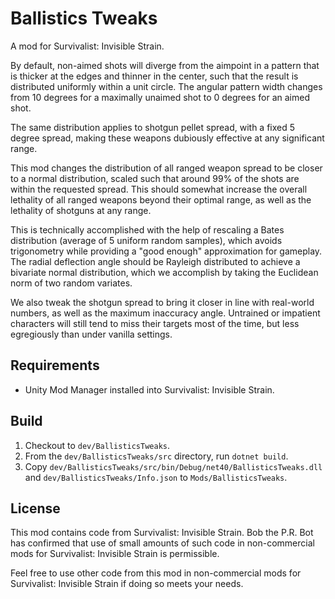 Ballistics Tweaks
===================

A mod for Survivalist: Invisible Strain.

By default, non-aimed shots will diverge from the aimpoint in a pattern
that is thicker at the edges and thinner in the center, such that the
result is distributed uniformly within a unit circle. The angular 
pattern width changes from 10 degrees for a maximally unaimed shot to 0
degrees for an aimed shot.

The same distribution applies to shotgun pellet spread, with a fixed 5
degree spread, making these weapons dubiously effective at any
significant range.

This mod changes the distribution of all ranged weapon spread to be
closer to a normal distribution, scaled such that around 99% of the
shots are within the requested spread. This should somewhat increase
the overall lethality of all ranged weapons beyond their optimal range,
as well as the lethality of shotguns at any range.

This is technically accomplished with the help of rescaling a Bates 
distribution (average of 5 uniform random samples), which avoids 
trigonometry while providing a "good enough" approximation for gameplay.
The radial deflection angle should be Rayleigh distributed to achieve a
bivariate normal distribution, which we accomplish by taking the 
Euclidean norm of two random variates.

We also tweak the shotgun spread to bring it closer in line with
real-world numbers, as well as the maximum inaccuracy angle. Untrained
or impatient characters will still tend to miss their targets most of 
the time, but less egregiously than under vanilla settings.

Requirements
------------

* Unity Mod Manager installed into Survivalist: Invisible Strain.

Build
-----

1. Checkout to `dev/BallisticsTweaks`.
2. From the `dev/BallisticsTweaks/src` directory, run `dotnet build`.
3. Copy `dev/BallisticsTweaks/src/bin/Debug/net40/BallisticsTweaks.dll` 
   and `dev/BallisticsTweaks/Info.json` to `Mods/BallisticsTweaks`.

License
-------

This mod contains code from Survivalist: Invisible Strain. Bob the P.R. Bot
has confirmed that use of small amounts of such code in non-commercial mods
for Survivalist: Invisible Strain is permissible.

Feel free to use other code from this mod in non-commercial mods for 
Survivalist: Invisible Strain if doing so meets your needs.
